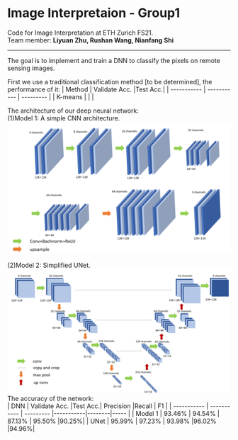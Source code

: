 # **Image Interpretaion - Group1**
Code for Image Interpretation at ETH Zurich FS21.  
Team member: **Liyuan Zhu, Rushan Wang, Nianfang Shi**  

___
The goal is to implement and train a DNN to classify the pixels on remote sensing images.  

First we use a traditional classification method [to be determined], the performance of it:
| Method      | Validate Acc. |Test Acc.|
| ----------- | ----------- | --------- |
| K-means     |             |           |

The architecture of our deep neural network:  
(1)Model 1: A simple CNN architecture.  
![image](https://github.com/Nianfang10/II-Group1/blob/main/visualization/Simple_CNN.png)

(2)Model 2: Simplified UNet.  
![image](https://github.com/Nianfang10/II-Group1/blob/main/visualization/Simplified_UNet.png)
The accuracy of the network:  
| DNN         | Validate Acc. |Test Acc.| Precision |Recall  |  F1  |
| ----------- | ----------- | --------- |-----------|--------|----- |
| Model 1     | 93.46%      |  94.54%   |  87.13%   | 95.50% |90.25%|
| UNet        | 95.99%      |  97.23%   |    93.98% |96.02%  |94.96%|
